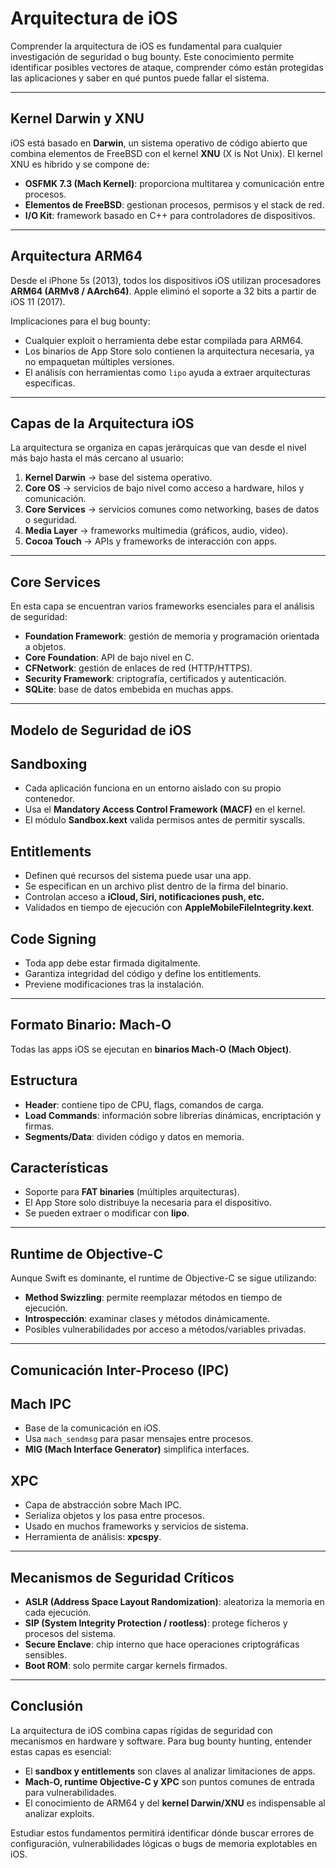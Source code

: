 # Arquitectura de iOS 

Comprender la arquitectura de iOS es fundamental para cualquier investigación de seguridad o bug bounty. Este conocimiento permite identificar posibles vectores de ataque, comprender cómo están protegidas las aplicaciones y saber en qué puntos puede fallar el sistema.

---

## Kernel Darwin y XNU

iOS está basado en **Darwin**, un sistema operativo de código abierto que combina elementos de FreeBSD con el kernel **XNU** (X is Not Unix). El kernel XNU es híbrido y se compone de:

* **OSFMK 7.3 (Mach Kernel)**: proporciona multitarea y comunicación entre procesos.
* **Elementos de FreeBSD**: gestionan procesos, permisos y el stack de red.
* **I/O Kit**: framework basado en C++ para controladores de dispositivos.

---

## Arquitectura ARM64

Desde el iPhone 5s (2013), todos los dispositivos iOS utilizan procesadores **ARM64 (ARMv8 / AArch64)**.
Apple eliminó el soporte a 32 bits a partir de iOS 11 (2017).

Implicaciones para el bug bounty:

* Cualquier exploit o herramienta debe estar compilada para ARM64.
* Los binarios de App Store solo contienen la arquitectura necesaria, ya no empaquetan múltiples versiones.
* El análisis con herramientas como `lipo` ayuda a extraer arquitecturas específicas.

---

## Capas de la Arquitectura iOS

La arquitectura se organiza en capas jerárquicas que van desde el nivel más bajo hasta el más cercano al usuario:

1. **Kernel Darwin** → base del sistema operativo.
2. **Core OS** → servicios de bajo nivel como acceso a hardware, hilos y comunicación.
3. **Core Services** → servicios comunes como networking, bases de datos o seguridad.
4. **Media Layer** → frameworks multimedia (gráficos, audio, video).
5. **Cocoa Touch** → APIs y frameworks de interacción con apps.

---

## Core Services

En esta capa se encuentran varios frameworks esenciales para el análisis de seguridad:

* **Foundation Framework**: gestión de memoria y programación orientada a objetos.
* **Core Foundation**: API de bajo nivel en C.
* **CFNetwork**: gestión de enlaces de red (HTTP/HTTPS).
* **Security Framework**: criptografía, certificados y autenticación.
* **SQLite**: base de datos embebida en muchas apps.

---

## Modelo de Seguridad de iOS

## Sandboxing

* Cada aplicación funciona en un entorno aislado con su propio contenedor.
* Usa el **Mandatory Access Control Framework (MACF)** en el kernel.
* El módulo **Sandbox.kext** valida permisos antes de permitir syscalls.

## Entitlements

* Definen qué recursos del sistema puede usar una app.
* Se especifican en un archivo plist dentro de la firma del binario.
* Controlan acceso a **iCloud, Siri, notificaciones push, etc.**
* Validados en tiempo de ejecución con **AppleMobileFileIntegrity.kext**.

## Code Signing

* Toda app debe estar firmada digitalmente.
* Garantiza integridad del código y define los entitlements.
* Previene modificaciones tras la instalación.

---

## Formato Binario: Mach-O

Todas las apps iOS se ejecutan en **binarios Mach-O (Mach Object)**.

## Estructura

* **Header**: contiene tipo de CPU, flags, comandos de carga.
* **Load Commands**: información sobre librerías dinámicas, encriptación y firmas.
* **Segments/Data**: dividen código y datos en memoria.

## Características

* Soporte para **FAT binaries** (múltiples arquitecturas).
* El App Store solo distribuye la necesaria para el dispositivo.
* Se pueden extraer o modificar con **lipo**.

---

## Runtime de Objective-C

Aunque Swift es dominante, el runtime de Objective-C se sigue utilizando:

* **Method Swizzling**: permite reemplazar métodos en tiempo de ejecución.
* **Introspección**: examinar clases y métodos dinámicamente.
* Posibles vulnerabilidades por acceso a métodos/variables privadas.

---

## Comunicación Inter-Proceso (IPC)

## Mach IPC

* Base de la comunicación en iOS.
* Usa `mach_sendmsg` para pasar mensajes entre procesos.
* **MIG (Mach Interface Generator)** simplifica interfaces.

## XPC

* Capa de abstracción sobre Mach IPC.
* Serializa objetos y los pasa entre procesos.
* Usado en muchos frameworks y servicios de sistema.
* Herramienta de análisis: **xpcspy**.

---

## Mecanismos de Seguridad Críticos

* **ASLR (Address Space Layout Randomization)**: aleatoriza la memoria en cada ejecución.
* **SIP (System Integrity Protection / rootless)**: protege ficheros y procesos del sistema.
* **Secure Enclave**: chip interno que hace operaciones criptográficas sensibles.
* **Boot ROM**: solo permite cargar kernels firmados.

---

## Conclusión

La arquitectura de iOS combina capas rígidas de seguridad con mecanismos en hardware y software. Para bug bounty hunting, entender estas capas es esencial:

* El **sandbox y entitlements** son claves al analizar limitaciones de apps.
* **Mach-O, runtime Objective-C y XPC** son puntos comunes de entrada para vulnerabilidades.
* El conocimiento de ARM64 y del **kernel Darwin/XNU** es indispensable al analizar exploits.

Estudiar estos fundamentos permitirá identificar dónde buscar errores de configuración, vulnerabilidades lógicas o bugs de memoria explotables en iOS.
